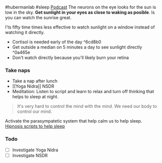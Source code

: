#hubermanlab #sleep 
[Podcast](https://www.youtube.com/watch?v=nm1TxQj9IsQ)
The neurons on the eye looks for the sun is low in the sky. **Get sunlight in your eyes as close to waking as posible**. Is you can watch the sunrise great.

I'ts fifty time times less effective to watch sunlight on a window instead of watching it directly.

- Cortisol is needed early of the day ^6cd8b0
- Get outside a median on 5 minutes a day to see sunlight directly ^0a465e
- Don't watch directly because you'll likely burn your retina

### Take naps
- Take a nap after lunch
- [[Yoga Nidra]] NSDR
- Meditation: Listen to script and learn to relax and turn off thinking that helps to sleep at night.

>It's very hard to control the mind with the mind. We need our body to control our mind.

Activate the parasympatetic system that help calm us to help sleep. 
[Hipnosis scripts to help sleep](www.reveriehealth.com)

### Todo
- [ ] Investigate Yoga Nidra
- [ ] Investigate NSDR
